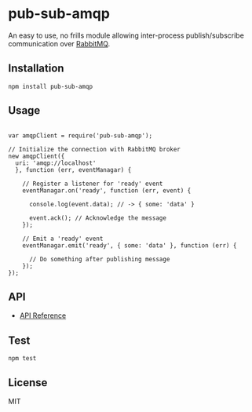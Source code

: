 # pub-sub-amqp
An easy to use, no frills module allowing inter-process publish/subscribe communication over [RabbitMQ](https://www.rabbitmq.com/).

## Installation
`npm install pub-sub-amqp`

## Usage
```

var amqpClient = require('pub-sub-amqp');

// Initialize the connection with RabbitMQ broker
new amqpClient({
  uri: 'amqp://localhost'
  }, function (err, eventManagar) {

    // Register a listener for 'ready' event
    eventManagar.on('ready', function (err, event) {

      console.log(event.data); // -> { some: 'data' }

      event.ack(); // Acknowledge the message
    });

    // Emit a 'ready' event
    eventManagar.emit('ready', { some: 'data' }, function (err) {

      // Do something after publishing message
    });
});
```

## API
- [API Reference](https://tarunbatra.github.io/pub-sub-amqp/AMQPClient.html)

## Test
`npm test`

## License
MIT
